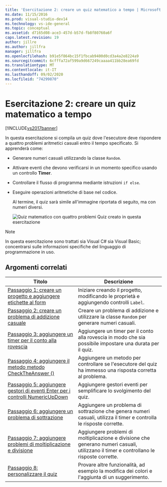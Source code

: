 ```yaml
---
title: 'Esercitazione 2: creare un quiz matematico a tempo | Microsoft Docs'
ms.date: 11/15/2016
ms.prod: visual-studio-dev14
ms.technology: vs-ide-general
ms.topic: conceptual
ms.assetid: d7165d08-ace3-457d-b57d-fb8f80760a6f
caps.latest.revision: 19
author: jillre
ms.author: jillfra
manager: jillfra
ms.openlocfilehash: b91e5f864bc15f1fbcab9400d0cd3a4a2e8224a9
ms.sourcegitcommit: 6cfffa72af599a9d667249caaaa411bb28ea69fd
ms.translationtype: MT
ms.contentlocale: it-IT
ms.lasthandoff: 09/02/2020
ms.locfileid: "74299870"
---
```

# <a name="tutorial-2-create-a-timed-math-quiz"></a>Esercitazione 2: creare un quiz matematico a tempo
[!INCLUDE[vs2017banner](../includes/vs2017banner.md)]

In questa esercitazione si compila un quiz dove l'esecutore deve rispondere a quattro problemi aritmetici casuali entro il tempo specificato. Si apprenderà come:

- Generare numeri casuali utilizzando la classe `Random`.

- Attivare eventi che devono verificarsi in un momento specifico usando un controllo **Timer**.

- Controllare il flusso di programma mediante istruzioni `if else`.

- Eseguire operazioni aritmetiche di base nel codice.

  Al termine, il quiz sarà simile all'immagine riportata di seguito, ma con numeri diversi.

  ![Quiz matematico con quattro problemi](../ide/media/express-finishedquiz.png "Express_FinishedQuiz") Quiz creato in questa esercitazione

> [!NOTE]
> In questa esercitazione sono trattati sia Visual C# sia Visual Basic; concentrarsi sulle informazioni specifiche del linguaggio di programmazione in uso.

## <a name="related-topics"></a>Argomenti correlati

|Titolo|Descrizione|
|-----------|-----------------|
|[Passaggio 1: creare un progetto e aggiungere etichette al form](../ide/step-1-create-a-project-and-add-labels-to-your-form.md)|Iniziare creando il progetto, modificando le proprietà e aggiungendo controlli `Label`.|
|[Passaggio 2: creare un problema di addizione casuale](../ide/step-2-create-a-random-addition-problem.md)|Creare un problema di addizione e utilizzare la classe `Random` per generare numeri casuali.|
|[Passaggio 3: aggiungere un timer per il conto alla rovescia](../ide/step-3-add-a-countdown-timer.md)|Aggiungere un timer per il conto alla rovescia in modo che sia possibile impostare una durata per il quiz.|
|[Passaggio 4: aggiungere il metodo metodo CheckTheAnswer ()](../ide/step-4-add-the-checktheanswer-parens-method.md)|Aggiungere un metodo per controllare se l'esecutore del quiz ha immesso una risposta corretta al problema.|
|[Passaggio 5: aggiungere gestori di eventi Enter per i controlli NumericUpDown](../ide/step-5-add-enter-event-handlers-for-the-numericupdown-controls.md)|Aggiungere gestori eventi per semplificare lo svolgimento del quiz.|
|[Passaggio 6: aggiungere un problema di sottrazione](../ide/step-6-add-a-subtraction-problem.md)|Aggiungere un problema di sottrazione che genera numeri casuali, utilizza il timer e controlla le risposte corrette.|
|[Passaggio 7: aggiungere problemi di moltiplicazione e divisione](../ide/step-7-add-multiplication-and-division-problems.md)|Aggiungere problemi di moltiplicazione e divisione che generano numeri casuali, utilizzano il timer e controllano le risposte corrette.|
|[Passaggio 8: personalizzare il quiz](../ide/step-8-customize-the-quiz.md)|Provare altre funzionalità, ad esempio la modifica dei colori e l'aggiunta di un suggerimento.|
